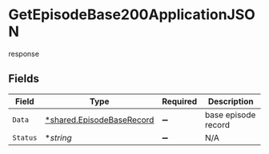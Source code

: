 # GetEpisodeBase200ApplicationJSON

response


## Fields

| Field                                                                 | Type                                                                  | Required                                                              | Description                                                           |
| --------------------------------------------------------------------- | --------------------------------------------------------------------- | --------------------------------------------------------------------- | --------------------------------------------------------------------- |
| `Data`                                                                | [*shared.EpisodeBaseRecord](../../models/shared/episodebaserecord.md) | :heavy_minus_sign:                                                    | base episode record                                                   |
| `Status`                                                              | **string*                                                             | :heavy_minus_sign:                                                    | N/A                                                                   |